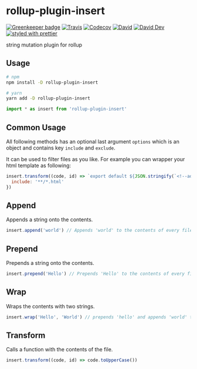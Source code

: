 # rollup-plugin-insert

[![Greenkeeper badge](https://badges.greenkeeper.io/JounQin/rollup-plugin-insert.svg)](https://greenkeeper.io/)
[![Travis](https://img.shields.io/travis/JounQin/rollup-plugin-insert.svg)](https://travis-ci.org/JounQin/rollup-plugin-insert)
[![Codecov](https://img.shields.io/codecov/c/github/JounQin/rollup-plugin-insert.svg)](https://codecov.io/gh/JounQin/rollup-plugin-insert)
[![David](https://img.shields.io/david/JounQin/rollup-plugin-insert.svg)](https://david-dm.org/JounQin/rollup-plugin-insert)
[![David Dev](https://img.shields.io/david/dev/JounQin/rollup-plugin-insert.svg)](https://david-dm.org/JounQin/rollup-plugin-insert?type=dev)
[![styled with prettier](https://img.shields.io/badge/styled_with-prettier-ff69b4.svg)](https://github.com/prettier/prettier)

string mutation plugin for rollup


## Usage

``` bash
# npm
npm install -D rollup-plugin-insert

# yarn
yarn add -D rollup-plugin-insert
```

``` js
import * as insert from 'rollup-plugin-insert'
```

## Common Usage

All following methods has an optional last argument `options` which is an object and contains key `include` and `exclude`.

It can be used to filter files as you like. For example you can wrapper your html template as following:

``` js
insert.transform((code, id) => `export default ${JSON.stringify(`<!--add some comments-->${code}`)}`, {
  include: '**/*.html'
})
```

## Append

Appends a string onto the contents.

``` js
insert.append('world') // Appends 'world' to the contents of every file
```

## Prepend

Prepends a string onto the contents.

``` js
insert.prepend('Hello') // Prepends 'Hello' to the contents of every file
```
## Wrap

Wraps the contents with two strings.

``` js
insert.wrap('Hello', 'World') // prepends 'hello' and appends 'world' to the contents
```

## Transform

Calls a function with the contents of the file.

``` js
insert.transform((code, id) => code.toUpperCase())
```
